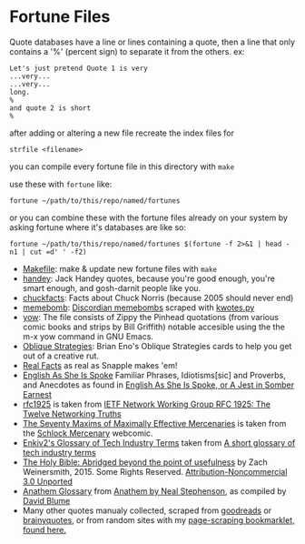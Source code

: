 # Fortune Files

Quote databases have a line or lines containing a quote, then a line that only contains a '%' (percent sign) to separate it from the others.  ex:

    Let's just pretend Quote 1 is very
    ...very...
    ...very...
    long.
    %
    and quote 2 is short
    %

after adding or altering a new file recreate the index files for

    strfile <filename>

you can compile every fortune file in this directory with `make`

use these with `fortune` like:

    fortune ~/path/to/this/repo/named/fortunes

or you can combine these with the fortune files already on your system by asking fortune where it's databases are like so:

    fortune ~/path/to/this/repo/named/fortunes $(fortune -f 2>&1 | head -n1 | cut =d' ' -f2)


* [Makefile](Makefile):
  make & update new fortune files with `make`
* [handey](handey):
  Jack Handey quotes, because you're good enough, you're smart enough, and
  gosh-darnit people like you.
* [chuckfacts](chuckfacts):
  Facts about Chuck Norris (because 2005 should never end)
* [memebomb](memebomb):
  [Discordian memebombs][1] scraped with [kwotes.py][2]
* [yow](yow):
  The file consists of Zippy the Pinhead quotations (from various comic books and
  strips by Bill Griffith) notable accesible using the the m-x yow command in GNU Emacs.
* [Oblique Strategies](ObliqueStrategies): Brian Eno's Oblique Strategies cards
  to help you get out of a creative rut.
* [Real Facts](realfacts) as real as Snapple makes 'em!
* [English As She Is Spoke](EnglishAsSheIsSpoke) Familiar Phrases, Idiotisms\[sic\] and Proverbs, and Anecdotes as found in [English As She Is Spoke, or A Jest in Somber Earnest](http://www.gutenberg.org/cache/epub/30411/pg30411-images.html)
* [rfc1925](rfc1925) is taken from [IETF Network Working Group RFC 1925: The Twelve Networking Truths](https://www.ietf.org/rfc/rfc1925.txt)
* [The Seventy Maxims of Maximally Effective Mercenaries](SeventyMaximsOfMaximallyEffectiveMercenaries) is taken from the [Schlock Mercenary][3] webcomic.
* [Enkiv2's Glossary of Tech Industry Terms](enkiv2s-glossary-of-tech-industry-terms) taken from [A short glossary of tech industry terms][7]
* [The Holy Bible: Abridged beyond the point of usefulness](BibleAbridged) by Zach Weinersmith, 2015. Some Rights Reserved.  [Attribution-Noncommercial 3.0 Unported](http://creativecommons.org/licenses/by-nc/3.0/)
* [Anathem Glossary](anathem-glossary) from [Anathem by Neal Stephenson][8], as compiled by [David Blume][9]
* Many other quotes manualy collected, scraped from [goodreads][4] or [brainyquotes][5], or from random sites with my [page-scraping bookmarklet, found here.][6]

[1]: http://principiadiscordia.com/memebombs/
[2]: https://gist.github.com/JKirchartz/5383142
[3]: http://SchlockMercenary.com
[4]: https://gist.github.com/JKirchartz/80ad6ec90d44b58486db89058d2fdb37
[5]: https://gist.github.com/JKirchartz/05b1132a1151bb497bb408fdf4d0cc56
[6]: http://jkirchartz.com/demos/bookmarklets.html
[7]: https://medium.com/@enkiv2/a-short-glossary-of-tech-industry-terms-4b5f9fef8db3
[8]: https://en.wikipedia.org/wiki/Anathem
[9]: http://anathem.dlma.com/

